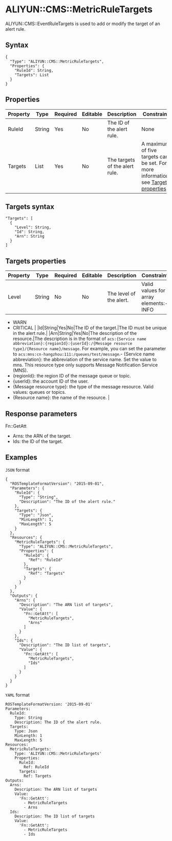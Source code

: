 # ALIYUN::CMS::MetricRuleTargets

ALIYUN::CMS::EventRuleTargets is used to add or modify the target of an alert rule.

## Syntax

```
{
  "Type": "ALIYUN::CMS::MetricRuleTargets",
  "Properties": {
    "RuleId": String,
    "Targets": List
  }
}
```

## Properties

|Property|Type|Required|Editable|Description|Constraint|
|--------|----|--------|--------|-----------|----------|
|RuleId|String|Yes|No|The ID of the alert rule.|None|
|Targets|List|Yes|No|The targets of the alert rule.|A maximum of five targets can be set. For more information, see [Targets properties](#section_3g2_2as_gkt).|

## Targets syntax

```
"Targets": [
  {
    "Level": String,
    "Id": String,
    "Arn": String
  }
]
```

## Targets properties

|Property|Type|Required|Editable|Description|Constraint|
|--------|----|--------|--------|-----------|----------|
|Level|String|No|No|The level of the alert.|Valid values for array elements:-   INFO
-   WARN
-   CRITICAL |
|Id|String|Yes|No|The ID of the target.|The ID must be unique in the alert rule.|
|Arn|String|Yes|No|The description of the resource.|The description is in the format of `acs:{Service name abbreviation}:{regionId}:{userId}:/{Message resource type}/{Resource name}/message`. For example, you can set the parameter to `acs:mns:cn-hangzhou:111:/queues/test/message`.-   \{Service name abbreviation\}: the abbreviation of the service name. Set the value to mns. This resource type only supports Message Notification Service \(MNS\).
-   \{regionId\}: the region ID of the message queue or topic.
-   \{userId\}: the account ID of the user.
-   \{Message resource type\}: the type of the message resource. Valid values: queues or topics.
-   \{Resource name\}: the name of the resource. |

## Response parameters

Fn::GetAtt

-   Arns: the ARN of the target.
-   Ids: the ID of the target.

## Examples

`JSON` format

```
{
  "ROSTemplateFormatVersion": "2015-09-01",
  "Parameters": {
    "RuleId": {
      "Type": "String",
      "Description": "The ID of the alert rule."
    },
    "Targets": {
      "Type": "Json",
      "MinLength": 1,
      "MaxLength": 5
    }
  },
  "Resources": {
    "MetricRuleTargets": {
      "Type": "ALIYUN::CMS::MetricRuleTargets",
      "Properties": {
        "RuleId": {
          "Ref": "RuleId"
        },
        "Targets": {
          "Ref": "Targets"
        }
      }
    }
  },
  "Outputs": {
    "Arns": {
      "Description": "The ARN list of targets",
      "Value": {
        "Fn::GetAtt": [
          "MetricRuleTargets",
          "Arns"
        ]
      }
    },
    "Ids": {
      "Description": "The ID list of targets",
      "Value": {
        "Fn::GetAtt": [
          "MetricRuleTargets",
          "Ids"
        ]
      }
    }
  }
}
```

`YAML` format

```
ROSTemplateFormatVersion: '2015-09-01'
Parameters:
  RuleId:
    Type: String
    Description: The ID of the alert rule.
  Targets:
    Type: Json
    MinLength: 1
    MaxLength: 5
Resources:
  MetricRuleTargets:
    Type: 'ALIYUN::CMS::MetricRuleTargets'
    Properties:
      RuleId:
        Ref: RuleId
      Targets:
        Ref: Targets
Outputs:
  Arns:
    Description: The ARN list of targets
    Value:
      'Fn::GetAtt':
        - MetricRuleTargets
        - Arns
  Ids:
    Description: The ID list of targets
    Value:
      'Fn::GetAtt':
        - MetricRuleTargets
        - Ids
```


